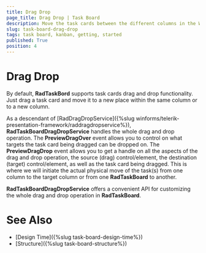 ```yaml
---
title: Drag Drop
page_title: Drag Drop | Task Board
description: Move the task cards between the different columns in the WinForms TaskBoard (Kanban) control.
slug: task-board-drag-drop
tags: task board, kanban, getting, started
published: True
position: 4  
---
```


# Drag Drop

By default, **RadTaskBord** supports task cards drag and drop functionality. Just drag a task card and move it to a new place within the same column or to a new column.  

As a descendant of [RadDragDropService]({%slug winforms/telerik-presentation-framework/raddragdropservice%}), **RadTaskBoardDragDropService** handles the whole drag and drop operation. The **PreviewDragOver** event allows you to control on what targets the task card being dragged can be dropped on. The **PreviewDragDrop** event allows you to get a handle on all the aspects of the drag and drop operation, the source (drag) control/element, the destination (target) control/element, as well as the task card being dragged. This is where we will initiate the actual physical move of the task(s) from one column to the target column or from one **RadTaskBoard** to another.

**RadTaskBoardDragDropService** offers a convenient API for customizing the whole drag and drop operation in **RadTaskBoard**. 
  
# See Also

* [Design Time]({%slug task-board-design-time%})
* [Structure]({%slug task-board-structure%})
 
        
